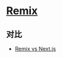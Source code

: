 # [Remix](https://remix.run/)

## 对比

- [Remix vs Next.js](https://bejamas.io/blog/remix-vs-nextjs/)
